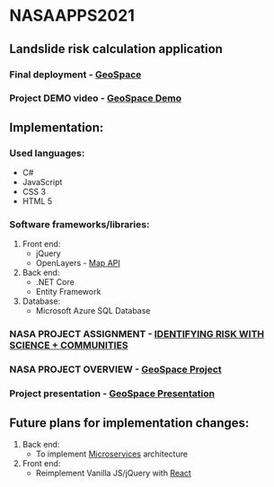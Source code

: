 # NASAAPPS2021
## Landslide risk calculation application
### Final deployment - [GeoSpace](https://proud-cliff-032826003.azurestaticapps.net/)
### Project DEMO video - [GeoSpace Demo](https://www.youtube.com/watch?v=XBG1bJ62mBE)

## Implementation:
### Used languages:
- C#
- JavaScript
- CSS 3
- HTML 5

### Software frameworks/libraries:
1. Front end: 
    - jQuery
    - OpenLayers - [Map API](https://openlayers.org/)
2. Back end:
    - .NET Core
    - Entity Framework
3. Database:
    - Microsoft Azure SQL Database

### NASA PROJECT ASSIGNMENT - [IDENTIFYING RISK WITH SCIENCE + COMMUNITIES](https://2021.spaceappschallenge.org/challenges/statements/identifying-risk-with-science-communities/details)
### NASA PROJECT OVERVIEW - [GeoSpace Project](https://2021.spaceappschallenge.org/challenges/statements/identifying-risk-with-science-communities/teams/slide-another-day/project)
### Project presentation - [GeoSpace Presentation](https://docs.google.com/presentation/d/1cvhUckV_f5i1Hzc0sxTZqIVtAPZAa0Qp/edit?usp=sharing&amp;ouid=108969284255834283662&amp;rtpof=true&amp;sd=true)

## Future plans for implementation changes:
1. Back end:
    - To implement [Microservices](https://microservices.io/) architecture
2. Front end:
    - Reimplement Vanilla JS/jQuery with [React](https://reactjs.org/)
